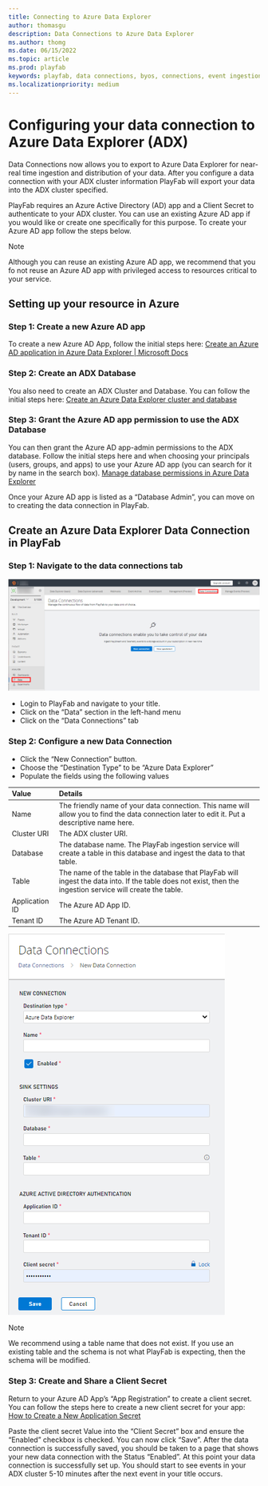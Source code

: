 ```yaml
---
title: Connecting to Azure Data Explorer
author: thomasgu
description: Data Connections to Azure Data Explorer
ms.author: thomg
ms.date: 06/15/2022
ms.topic: article
ms.prod: playfab
keywords: playfab, data connections, byos, connections, event ingestion
ms.localizationpriority: medium
---
```

# Configuring your data connection to Azure Data Explorer (ADX)

Data Connections now allows you to export to Azure Data Explorer for near-real time ingestion and distribution of your data. After you configure a data connection with your ADX cluster information PlayFab will export your data into the ADX cluster specified. 

PlayFab requires an Azure Active Directory (AD) app and a Client Secret to authenticate to your ADX cluster. You can use an existing Azure AD app if you would like or create one specifically for this purpose. To create your Azure AD app follow the steps below. 

> [!Note]
> Although you can reuse an existing Azure AD app, we recommend that you fo not reuse an Azure AD app with privileged access to resources critical to your service. 

## Setting up your resource in Azure

### Step 1: Create a new Azure AD app
To create a new Azure AD App, follow the initial steps here: [Create an Azure AD application in Azure Data Explorer | Microsoft Docs](/azure/data-explorer/provision-azure-ad-app#create-azure-ad-application-registration)

### Step 2: Create an ADX Database
You also need to create an ADX Cluster and Database. You can follow the initial steps here:
[Create an Azure Data Explorer cluster and database](/azure/data-explorer/create-cluster-database-portal)

### Step 3: Grant the Azure AD app permission to use the ADX Database
You can then grant the Azure AD app-admin permissions to the ADX database. Follow the initial steps here and when choosing your principals (users, groups, and apps) to use your Azure AD app (you can search for it by name in the search box).
[Manage database permissions in Azure Data Explorer](/azure/data-explorer/manage-database-permissions)

Once your Azure AD app is listed as a “Database Admin”, you can move on to creating the data connection in PlayFab.

## Create an Azure Data Explorer Data Connection in PlayFab

### Step 1: Navigate to the data connections tab

![Screenshot of PlayFab data connections tab](media/navigate-to-data-connections-tab.png "PlayFab data connections tab") 

- Login to PlayFab and navigate to your title.
- Click on the “Data” section in the left-hand menu
- Click on the “Data Connections” tab

### Step 2: Configure a new Data Connection

- Click the “New Connection” button.
- Choose the “Destination Type” to be “Azure Data Explorer”
- Populate the fields using the following values  

| Value | Details |
|:-----------|:-----------|
|Name | The friendly name of your data connection. This name will allow you to find the data connection later to edit it. Put a descriptive name here. 
| Cluster URI  | The ADX cluster URI.|
| Database | The database name. The PlayFab ingestion service will create a table in this database and ingest the data to that table. |
| Table | The name of the table in the database that PlayFab will ingest the data into. If the table does not exist, then the ingestion service will create the table. |
| Application ID | The Azure AD App ID. |
| Tenant ID | The Azure AD Tenant ID. |

![Screenshot of configuring and ADX data connection](media/configure-new-data-connection.png "ADX data connection configuration") 

> [!Note]
> We recommend using a table name that does not exist. If you use an existing table and the schema is not what PlayFab is expecting, then the schema will be modified. 

### Step 3: Create and Share a Client Secret 

Return to your Azure AD App’s “App Registration” to create a client secret. You can follow the steps here to create a new client secret for your app: [How to Create a New Application Secret](/azure/active-directory/develop/howto-create-service-principal-portal#option-2-create-a-new-application-secret) 

Paste the client secret Value into the “Client Secret” box and ensure the “Enabled” checkbox is checked. You can now click “Save”. After the data connection is successfully saved, you should be taken to a page that shows your new data connection with the Status “Enabled”. At this point your data connection is successfully set up. You should start to see events in your ADX cluster 5-10 minutes after the next event in your title occurs.
